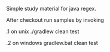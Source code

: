 


Simple study material for java regex.

After checkout run samples by invoking

.1 on unix 
  ./gradlew clean test
  
.2 on windows
  gradlew.bat clean test